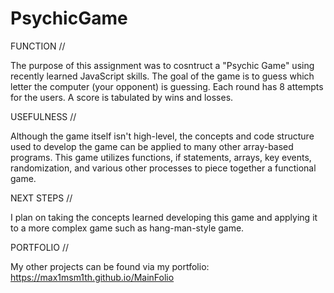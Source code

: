 # PsychicGame


FUNCTION // 

The purpose of this assignment was to cosntruct a "Psychic Game" using recently learned JavaScript skills. The goal of the game is to guess which letter the computer (your opponent) is guessing. Each round has 8 attempts for the users. A score is tabulated by wins and losses. 


USEFULNESS //

Although the game itself isn't high-level, the concepts and code structure used to develop the game can be applied to many other array-based programs. This game utilizes functions, if statements, arrays, key events, randomization, and various other processes to piece together a functional game. 


NEXT STEPS //

I plan on taking the concepts learned developing this game and applying it to a more complex game such as hang-man-style game. 


PORTFOLIO //

My other projects can be found via my portfolio: https://max1msm1th.github.io/MainFolio






